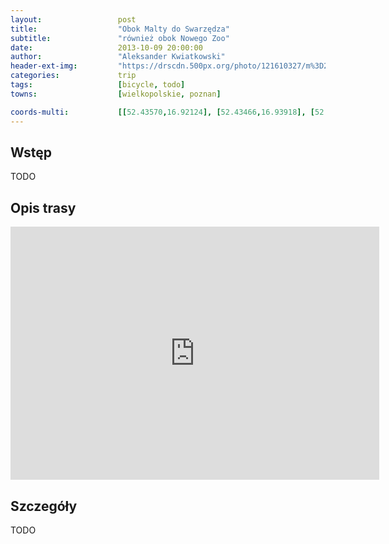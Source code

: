 ```yaml
---
layout:                 post
title:                  "Obok Malty do Swarzędza"
subtitle:               "również obok Nowego Zoo"
date:                   2013-10-09 20:00:00
author:                 "Aleksander Kwiatkowski"
header-ext-img:         "https://drscdn.500px.org/photo/121610327/m%3D2048/06fbfd7a192d453eee6388675c73c225"
categories:             trip
tags:                   [bicycle, todo]
towns:                  [wielkopolskie, poznan]

coords-multi:           [[52.43570,16.92124], [52.43466,16.93918], [52.43047,16.96116], [52.42717,16.96605], [52.41404,16.95721], [52.40959,16.95678], [52.40943,16.98021], [52.40513,16.98424], [52.40655,17.00407], [52.40822,17.02536], [52.40948,17.02785], [52.40398,17.05565], [52.40173,17.05608], [52.39812,17.04484], [52.40121,17.03849], [52.39854,17.02776], [52.39466,17.02999], [52.39298,17.01506], [52.39576,16.99617], [52.40241,16.98905], [52.40210,16.98442], [52.40396,16.97309], [52.40477,16.96352], [52.40945,16.95725]]
---
```



Wstęp
-----

TODO

Opis trasy
----------

<iframe height='405' width='590' frameborder='0' allowtransparency='true' scrolling='no' src='https://www.strava.com/activities/137173041/embed/a24ebecc901f2b9db28aa47c115acd72a1ff5c69'></iframe>

Szczegóły
---------

TODO